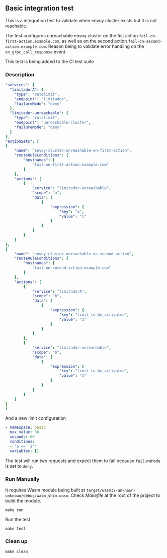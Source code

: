 ## Basic integration test

This is a integration test to validate when envoy cluster exists but it is not reachable.

The test configures unreachable envoy cluster on the fist action `fail-on-first-action.example.com`,
as well as on the second action `fail-on-second-action.example.com`. Reason being to validate
error handling on the `on_grpc_call_response` event.

This test is being added to the CI test suite

### Description

```yaml
"services": {
  "limitadorA": {
    "type": "ratelimit",
    "endpoint": "limitador",
    "failureMode": "deny"
  },
  "limitador-unreachable": {
    "type": "ratelimit",
    "endpoint": "unreachable-cluster",
    "failureMode": "deny"
  }
},
"actionSets": [
{
    "name": "envoy-cluster-unreachable-on-first-action",
    "routeRuleConditions": {
        "hostnames": [
            "fail-on-first-action.example.com"
        ]
    },
    "actions": [
        {
            "service": "limitador-unreachable",
            "scope": "a",
            "data": [
                {
                    "expression": {
                        "key": "a",
                        "value": "1"
                    }
                }
            ]
        }
    ]
},
{
    "name": "envoy-cluster-unreachable-on-second-action",
    "routeRuleConditions": {
        "hostnames": [
            "fail-on-second-action.example.com"
        ]
    },
    "actions": [
        {
            "service": "limitadorA",
            "scope": "b",
            "data": [
                {
                    "expression": {
                        "key": "limit_to_be_activated",
                        "value": "1"
                    }
                }
            ]
        },
        {
            "service": "limitador-unreachable",
            "scope": "b",
            "data": [
                {
                    "expression": {
                        "key": "limit_to_be_activated",
                        "value": "1"
                    }
                }
            ]
        }
    ]
}
]
```

And a new limit configuration

```yaml
- namespace: basic
  max_value: 30
  seconds: 60
  conditions:
  - "a == '1'"
  variables: []
```

The test will run two requests and expect them to fail because `failureMode` is set to `deny`.

### Run Manually

It requires Wasm module being built at `target/wasm32-unknown-unknown/debug/wasm_shim.wasm`.
Check *Makefile* at the root of the project to build the module.

```
make run
```

Run the test

```
make test
```

### Clean up

```
make clean
```
